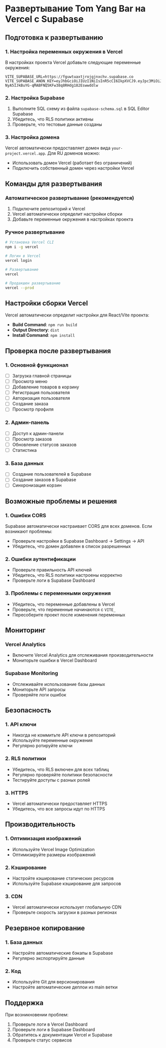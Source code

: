 # Развертывание Tom Yang Bar на Vercel с Supabase

## Подготовка к развертыванию

### 1. Настройка переменных окружения в Vercel

В настройках проекта Vercel добавьте следующие переменные окружения:

```env
VITE_SUPABASE_URL=https://fguwtuaxtjrojgjnxchv.supabase.co
VITE_SUPABASE_ANON_KEY=eyJhbGciOiJIUzI1NiIsInR5cCI6IkpXVCJ9.eyJpc3MiOiJzdXBhYmFzZSIsInJlZiI6ImZndXd0dWF4dGpyb2pnam54Y2h2Iiwicm9sZSI6ImFub24iLCJpYXQiOjE3NTgwNDg0ODUsImV4cCI6MjA3MzYyNDQ4NX0.-NyA5IJkBuYG-qMABFNQ5KFw38q8RHdg182Eswwddlw
```

### 2. Настройка Supabase

1. Выполните SQL схему из файла `supabase-schema.sql` в SQL Editor Supabase
2. Убедитесь, что RLS политики активны
3. Проверьте, что тестовые данные созданы

### 3. Настройка домена

Vercel автоматически предоставляет домен вида `your-project.vercel.app`. 
Для RU доменов можно:
- Использовать домен Vercel (работает без ограничений)
- Подключить собственный домен через настройки Vercel

## Команды для развертывания

### Автоматическое развертывание (рекомендуется)

1. Подключите репозиторий к Vercel
2. Vercel автоматически определит настройки сборки
3. Добавьте переменные окружения в настройках проекта

### Ручное развертывание

```bash
# Установка Vercel CLI
npm i -g vercel

# Логин в Vercel
vercel login

# Развертывание
vercel

# Продакшен развертывание
vercel --prod
```

## Настройки сборки Vercel

Vercel автоматически определит настройки для React/Vite проекта:

- **Build Command**: `npm run build`
- **Output Directory**: `dist`
- **Install Command**: `npm install`

## Проверка после развертывания

### 1. Основной функционал
- [ ] Загрузка главной страницы
- [ ] Просмотр меню
- [ ] Добавление товаров в корзину
- [ ] Регистрация пользователя
- [ ] Авторизация пользователя
- [ ] Создание заказа
- [ ] Просмотр профиля

### 2. Админ-панель
- [ ] Доступ к админ-панели
- [ ] Просмотр заказов
- [ ] Обновление статусов заказов
- [ ] Статистика

### 3. База данных
- [ ] Создание пользователей в Supabase
- [ ] Создание заказов в Supabase
- [ ] Синхронизация корзин

## Возможные проблемы и решения

### 1. Ошибки CORS
Supabase автоматически настраивает CORS для всех доменов. Если возникают проблемы:
- Проверьте настройки в Supabase Dashboard → Settings → API
- Убедитесь, что домен добавлен в список разрешенных

### 2. Ошибки аутентификации
- Проверьте правильность API ключей
- Убедитесь, что RLS политики настроены корректно
- Проверьте логи в Supabase Dashboard

### 3. Проблемы с переменными окружения
- Убедитесь, что переменные добавлены в Vercel
- Проверьте, что переменные начинаются с `VITE_`
- Пересоберите проект после изменения переменных

## Мониторинг

### Vercel Analytics
- Включите Vercel Analytics для отслеживания производительности
- Мониторьте ошибки в Vercel Dashboard

### Supabase Monitoring
- Отслеживайте использование базы данных
- Мониторьте API запросы
- Проверяйте логи ошибок

## Безопасность

### 1. API ключи
- Никогда не коммитьте API ключи в репозиторий
- Используйте переменные окружения
- Регулярно ротируйте ключи

### 2. RLS политики
- Убедитесь, что RLS включен для всех таблиц
- Регулярно проверяйте политики безопасности
- Тестируйте доступы с разных ролей

### 3. HTTPS
- Vercel автоматически предоставляет HTTPS
- Убедитесь, что все запросы идут по HTTPS

## Производительность

### 1. Оптимизация изображений
- Используйте Vercel Image Optimization
- Оптимизируйте размеры изображений

### 2. Кэширование
- Настройте кэширование статических ресурсов
- Используйте Supabase кэширование для запросов

### 3. CDN
- Vercel автоматически использует глобальную CDN
- Проверьте скорость загрузки в разных регионах

## Резервное копирование

### 1. База данных
- Настройте автоматические бэкапы в Supabase
- Регулярно экспортируйте данные

### 2. Код
- Используйте Git для версионирования
- Настройте автоматические деплои из main ветки

## Поддержка

При возникновении проблем:
1. Проверьте логи в Vercel Dashboard
2. Проверьте логи в Supabase Dashboard
3. Обратитесь к документации Vercel и Supabase
4. Проверьте статус сервисов
